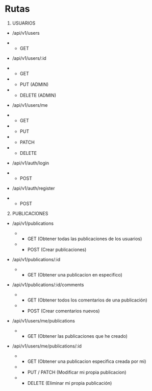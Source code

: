 # Rutas

1. USUARIOS
- /api/v1/users
- - GET 

- /api/v1/users/:id
- - GET  
- - PUT (ADMIN)
- - DELETE (ADMIN)

- /api/v1/users/me
- - GET
- - PUT
- - PATCH
- - DELETE

- /api/v1/auth/login
- - POST

- /api/v1/auth/register
- - POST

2. PUBLICACIONES
- /api/v1/publications
    - - GET (Obtener todas las publicaciones de los usuarios)
    - - POST (Crear publicaciones)

- /api/v1/publications/:id
    - - GET (Obtener una publicacion en especifico)

- /api/v1/publications/:id/comments
    - - GET (Obtener todos los comentarios de una publicación)
    - - POST (Crear comentarios nuevos)

- /api/v1/users/me/publications
    - - GET (Obtener las publicaciones que he creado)

- /api/v1/users/me/publications/:id
    - - GET (Obtener una publicacion especifica creada por mi)
    - - PUT / PATCH (Modificar mi propia publicacion)
    - - DELETE (Eliminar mi propia publicación)

